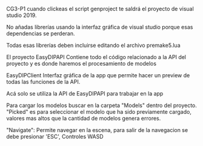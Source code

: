 CG3-P1
cuando clickeas el script genproject te saldrá el proyecto de visual studio 2019.

No añadas librerías usando la interfaz gráfica de visual studio porque esas dependencias se perderan.

Todas esas librerías deben incluirse editando el archivo premake5.lua

El proyecto
EasyDIPAPI
Contiene todo el código relacionado a la API del proyecto y es donde haremos el procesamiento de modelos

EasyDIPClient
Interfaz gráfica de la app que permite hacer un preview de todas las funciones de la API.

Acá solo se utiliza la API de EasyDIPAPI para trabajar en la app

Para cargar los modelos buscar en la carpeta "Models" dentro del proyecto.
"Picked" es para seleccionar el modelo que ha sido previamente cargado, valores mas altos que la cantidad de modelos genera errores.

"Navigate": Permite navegar en la escena, para salir de la navegacion se debe presionar 'ESC', Controles WASD
